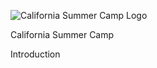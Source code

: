 ![California Summer Camp Logo](https://github.com/user-attachments/assets/eb8ec6fb-8212-45f1-a4c5-8d9a29662842)

California Summer Camp

Introduction









